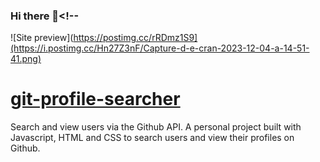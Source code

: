 ### Hi there 👋<!--
![Site preview](https://postimg.cc/rRDmz1S9](https://i.postimg.cc/Hn27Z3nF/Capture-d-e-cran-2023-12-04-a-14-51-41.png)

# [git-profile-searcher](https://git-profile-searcher.netlify.app/)

Search and view users via the Github API. A personal project built with Javascript, HTML and CSS to search users and view their profiles on Github.
